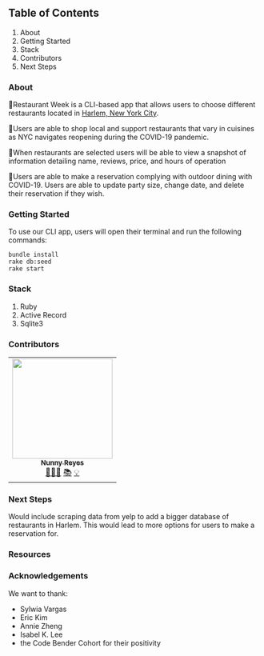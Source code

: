 <!-- ## Process -->
## Table of Contents
1. About
2. Getting Started
3. Stack
4. Contributors
5. Next Steps

### About

🥂Restaurant Week is a CLI-based app that allows users to choose different restaurants located in [Harlem, New York City](https://en.wikipedia.org/wiki/Harlem).

🥂Users are able to shop local and support restaurants that vary in cuisines as NYC navigates reopening during the COVID-19 pandemic.

🥂When restaurants are selected users will be able to view a snapshot of information detailing name, reviews, price, and hours of operation

🥂Users are able to make a reservation complying with outdoor dining with COVID-19.
  Users are able to update party size, change date, and delete their reservation if they wish.

### Getting Started
To use our CLI app, users will open their terminal and run the following commands:

```
bundle install
rake db:seed
rake start
```

### Stack
1. Ruby
2. Active Record
3. Sqlite3 




### Contributors


<table>
  <tr>
    <td align="center">
      <a href="https://github.com/nunnyr">
        <img src="https://avatars2.githubusercontent.com/u/22527547?s=460&u=ad9c2d830938168f717cd28941b2f104c6677598&v=4" width="200px;" alt=""/><br/><sub><b>Nunny Reyes</b></sub>
      </a><br />
      <a href="https://github.com/wlcreate/Mod1_Restaurant_Reservation_App" title="Code">👩🏻‍💻</a> 
      <a href="https://github.com/wlcreate/Mod1_Restaurant_Reservation_App" title="Documentation">📚</a> 
      <a href="#ideas-nunny" title="Ideas, Planning, & Feedback">💡</a>            
    </td>
  </tr>
</table>




### Next Steps
Would include scraping data from yelp to add a bigger database of restaurants in Harlem. This would lead to more options for users to make a reservation for. 

### Resources

### Acknowledgements
We want to thank:
* Sylwia Vargas
* Eric Kim
* Annie Zheng
* Isabel K. Lee
* the Code Bender Cohort for their positivity